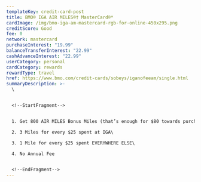 ```yaml
---
templateKey: credit-card-post
title: BMO® IGA AIR MILES®† MasterCard®*
cardImage: /img/bmo-iga-am-mastercard-rgb-for-online-450x295.png
creditScore: Good
fee: 0
network: mastercard
purchaseInterest: "19.99"
balanceTransferInterest: "22.99"
cashAdvanceInterest: "22.99"
userCategory: personal
cardCategory: rewards
rewardType: travel
href: https://www.bmo.com/credit-cards/sobeys/iganofeeam/single.html
summaryDescription: >-
  \


  <!--StartFragment-->


  1. Get 800 AIR MILES Bonus Miles (that’s enough for $80 towards purchases with AIR MILES Cash) when you spend $1,000 in the first 3 months\

  2. 3 Miles for every $25 spent at IGA\

  3. 1 Mile for every $25 spent EVERYWHERE ELSE\

  4. No Annual Fee


  <!--EndFragment-->
---
```

